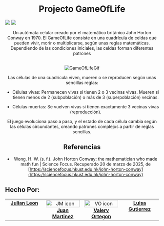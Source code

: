 <center>
<h1> Projecto GameOfLife </h1>
</center>

![](https://img.shields.io/github/contributors-anon/zahryarozi-2619/URFinalProject?style=for-the-badge&logo=GitHub)
![](https://img.shields.io/github/last-commit/zahryarozi-2619/URFinalProject?style=for-the-badge&logo=Git&logoColor=rgb(255%2C255%2C255))


<center>
Un autómata celular creado por el matemático británico John Horton Conway en 1970. El GameOfLife consiste en una cuadrícula de celdas que pueden vivir, morir o multiplicarse, según unas reglas matemáticas. Dependiendo de las condiciones iniciales, las celdas forman diferentes patrones </br></br>

![GameOfLifeGif](https://sciencefocus.hkust.edu.hk/sites/default/files/sciencefocus/article/Issue%20028/John%20Conway/Figure/gosper-glider-gun.gif) 

Las células de una cuadrícula viven, mueren o se reproducen según unas sencillas reglas:

* Células vivas: Permanecen vivas si tienen 2 o 3 vecinas vivas. Mueren si tienen menos de 2 (subpoblación) o más de 3 (superpoblación) vecinas.

* Células muertas: Se vuelven vivas si tienen exactamente 3 vecinas vivas (reproducción).

El juego evoluciona paso a paso, y el estado de cada célula cambia según las células circundantes, creando patrones complejos a partir de reglas sencillas.


## Referencias
* Wong, H. W. (s. f.). John Horton Conway: the mathematician who made math fun | Science Focus. Recuperado 20 de marzo de 2025, de [https://sciencefocus.hkust.edu.hk/john-horton-conway](https://sciencefocus.hkust.edu.hk/john-horton-conway)
</center>

## Hecho Por:

<table>
  <tbody>
    <td align="center" valign="top" width="24.28%"> <strong> <a href="https://github.com/JULIXPR00" target="_blank">Julian Leon </a> </strong> </td>
    <td align="center" valign="top" width="24.28%"> <img src="https://avatars.githubusercontent.com/u/81392903?v=4" width="100%" alt="JM icon"> <strong> <a href="https://github.com/zahryarozi-2619" target="_blank"> Juan Martinez </a> </strong> </td>
    <td align="center" valign="top" width="24.28%"> <img src="https://avatars.githubusercontent.com/u/201385111?v=4" width="100%" alt="VO icon"> <strong> <a href="https://github.com/vy-moshii" target="_blank"> Valery Ortegon </a> </strong> </td>
    <td align="center" valign="top" width="24.28%"> <strong> <a href="https://github.com/vy-moshii" target="_blank"> Luisa Gutierrez </a> </strong> </td>
